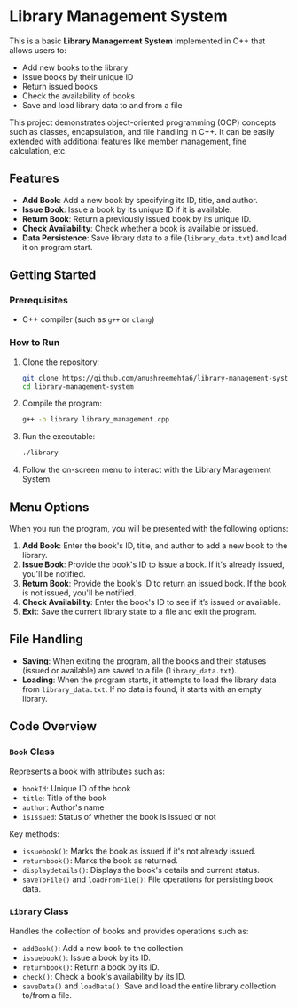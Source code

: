 # Library Management System

This is a basic **Library Management System** implemented in C++ that allows users to:
- Add new books to the library
- Issue books by their unique ID
- Return issued books
- Check the availability of books
- Save and load library data to and from a file

This project demonstrates object-oriented programming (OOP) concepts such as classes, encapsulation, and file handling in C++. It can be easily extended with additional features like member management, fine calculation, etc.

## Features

- **Add Book**: Add a new book by specifying its ID, title, and author.
- **Issue Book**: Issue a book by its unique ID if it is available.
- **Return Book**: Return a previously issued book by its unique ID.
- **Check Availability**: Check whether a book is available or issued.
- **Data Persistence**: Save library data to a file (`library_data.txt`) and load it on program start.

## Getting Started

### Prerequisites
- C++ compiler (such as `g++` or `clang`)

### How to Run

1. Clone the repository:
    ```bash
    git clone https://github.com/anushreemehta6/library-management-system.git
    cd library-management-system
    ```

2. Compile the program:
    ```bash
    g++ -o library library_management.cpp
    ```

3. Run the executable:
    ```bash
    ./library
    ```

4. Follow the on-screen menu to interact with the Library Management System.

## Menu Options

When you run the program, you will be presented with the following options:

1. **Add Book**: Enter the book's ID, title, and author to add a new book to the library.
2. **Issue Book**: Provide the book's ID to issue a book. If it's already issued, you'll be notified.
3. **Return Book**: Provide the book's ID to return an issued book. If the book is not issued, you'll be notified.
4. **Check Availability**: Enter the book's ID to see if it’s issued or available.
5. **Exit**: Save the current library state to a file and exit the program.

## File Handling

- **Saving**: When exiting the program, all the books and their statuses (issued or available) are saved to a file (`library_data.txt`).
- **Loading**: When the program starts, it attempts to load the library data from `library_data.txt`. If no data is found, it starts with an empty library.

## Code Overview

### `Book` Class
Represents a book with attributes such as:
- `bookId`: Unique ID of the book
- `title`: Title of the book
- `author`: Author's name
- `isIssued`: Status of whether the book is issued or not

Key methods:
- `issuebook()`: Marks the book as issued if it's not already issued.
- `returnbook()`: Marks the book as returned.
- `displaydetails()`: Displays the book's details and current status.
- `saveToFile()` and `loadFromFile()`: File operations for persisting book data.

### `Library` Class
Handles the collection of books and provides operations such as:
- `addBook()`: Add a new book to the collection.
- `issuebook()`: Issue a book by its ID.
- `returnbook()`: Return a book by its ID.
- `check()`: Check a book's availability by its ID.
- `saveData()` and `loadData()`: Save and load the entire library collection to/from a file.


